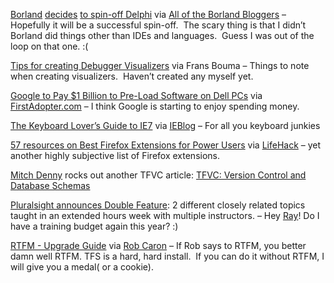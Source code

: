 [Borland](http://blogs.borland.com/abauer/archive/2006/02/07/23006.aspx)
[decides](http://blogs.borland.com/davidi/archive/2006/02/08/23013.aspx)
[to spin-off
Delphi](http://blogs.borland.com/stevet/archive/2006/02/08/23032.aspx)
via [All of the Borland Bloggers](http://blogs.borland.com/) – Hopefully
it will be a successful spin-off.  The scary thing is that I didn’t
Borland did things other than IDEs and languages.  Guess I was out of
the loop on that one. :(

[Tips for creating Debugger
Visualizers](http://weblogs.asp.net/fbouma/archive/2006/02/06/437536.aspx)
via Frans Bouma – Things to note when creating visualizers.  Haven’t
created any myself yet.

[Google to Pay \$1 Billion to Pre-Load Software on Dell
PCs](http://www.firstadopter.com/fa/archives/001598.html) via
[FirstAdopter.com](http://www.firstadopter.com/) – I think Google is
starting to enjoy spending money.

[The Keyboard Lover’s Guide to
IE7](http://blogs.msdn.com/ie/archive/2006/02/08/527702.aspx) via
[IEBlog](http://blogs.msdn.com/ie/default.aspx "IEBlog") – For all you
keyboard junkies

[57 resources on Best Firefox Extensions for Power
Users](http://feeds.feedburner.com/LifeHack?m=754) via
[LifeHack](http://www.lifehack.org/) – yet another highly subjective
list of Firefox extensions.

[Mitch Denny](http://notgartner.com/) rocks out another TFVC article:
[TFVC: Version Control and Database
Schemas](http://notgartner.com/posts/3640.aspx)

[Pluralsight announces Double
Feature](http://pluralsight.com/blogs/fritz/archive/2006/02/08/18673.aspx):
2 different closely related topics taught in an extended hours week with
multiple instructors. – Hey [Ray](/jez "My Boss")! Do I have a training
budget again this year? :)

[RTFM - Upgrade
Guide](http://blogs.msdn.com/robcaron/archive/2006/02/07/527022.aspx)
via [Rob
Caron](http://blogs.msdn.com/robcaron/default.aspx "Rob Caron") – If Rob
says to RTFM, you better damn well RTFM. TFS is a hard, hard install. 
If you can do it without RTFM, I will give you a medal( or a cookie).

 

 
